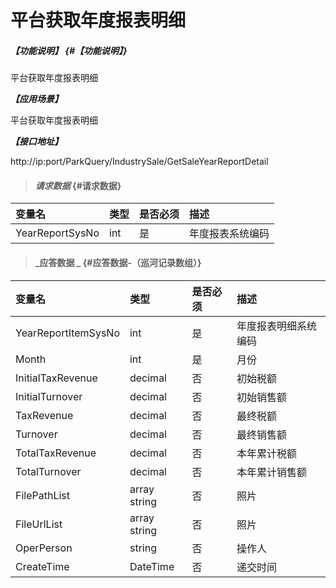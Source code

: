 # 平台获取年度报表明细

##### _【功能说明】_ {#【功能说明】}
平台获取年度报表明细

_**【应用场景】**_

平台获取年度报表明细

_**【接口地址】**_

http://ip:port/ParkQuery/IndustrySale/GetSaleYearReportDetail

> #### _请求数据_ {#请求数据}

| 变量名 | 类型 | 是否必须 | 描述 |
| :--- | :--- | :--- | :--- |
| YearReportSysNo | int | 是 | 年度报表系统编码 |




> #### _应答数据 _ {#应答数据-（巡河记录数组）}

| 变量名 | 类型 | 是否必须 | 描述 |
| :--- | :--- | :--- | :--- |
| YearReportItemSysNo | int | 是 | 年度报表明细系统编码 |
| Month| int | 是 | 月份 |
| InitialTaxRevenue| decimal | 否 |初始税额|
|  InitialTurnover | decimal | 否 |初始销售额|
| TaxRevenue| decimal | 否 |最终税额|
| Turnover | decimal | 否 |最终销售额|
| TotalTaxRevenue| decimal | 否 |本年累计税额|
| TotalTurnover | decimal | 否 |本年累计销售额|
| FilePathList | array string | 否 |照片 |
| FileUrlList | array string | 否 |照片 |
| OperPerson| string | 否 |操作人 |
| CreateTime| DateTime| 否 |递交时间 |






